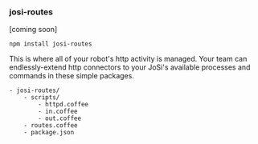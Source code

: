 ### josi-routes

[coming soon]

	npm install josi-routes

This is where all of your robot's http activity is managed. Your team can endlessly-extend http connectors to your JoSi's available processes and commands in these simple packages.

	- josi-routes/
		- scripts/
			- httpd.coffee
			- in.coffee
			- out.coffee
		- routes.coffee
		- package.json